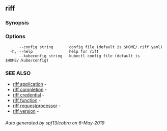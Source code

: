 ## riff



### Synopsis



### Options

```
      --config string       config file (default is $HOME/.riff.yaml)
  -h, --help                help for riff
      --kubeconfig string   kubectl config file (default is $HOME/.kube/config)
```

### SEE ALSO

* [riff application](riff_application.md)	 - 
* [riff completion](riff_completion.md)	 - 
* [riff credential](riff_credential.md)	 - 
* [riff function](riff_function.md)	 - 
* [riff requestprocessor](riff_requestprocessor.md)	 - 
* [riff version](riff_version.md)	 - 

###### Auto generated by spf13/cobra on 6-May-2019
